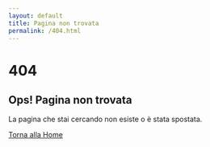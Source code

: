 ```yaml
---
layout: default
title: Pagina non trovata
permalink: /404.html
---
```


# 404
## Ops! Pagina non trovata

La pagina che stai cercando non esiste o è stata spostata.

[Torna alla Home](/index.html)